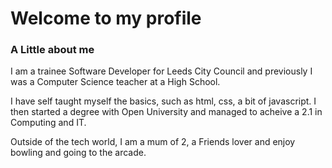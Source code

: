 # Welcome to my profile

### A Little about me

I am a trainee Software Developer for Leeds City Council and previously I was a Computer Science teacher at a High School. 

I have self taught myself the basics, such as html, css, a bit of javascript. I then started a degree with Open University and managed to acheive a 2.1 in Computing and IT.

Outside of the tech world, I am a mum of 2, a Friends lover and enjoy bowling and going to the arcade.

